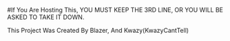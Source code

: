 #If You Are Hosting This, YOU MUST KEEP THE 3RD LINE, OR YOU WILL BE ASKED TO TAKE IT DOWN.

This Project Was Created By Blazer, And Kwazy(KwazyCantTell) 